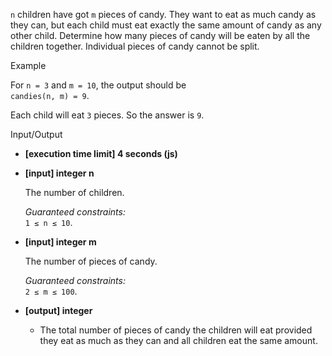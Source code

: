 
`n`  children have got  `m`  pieces of candy. They want to eat as much candy as they can, but each child must eat exactly the same amount of candy as any other child. Determine how many pieces of candy will be eaten by all the children together. Individual pieces of candy cannot be split.

Example

For  `n = 3`  and  `m = 10`, the output should be  
`candies(n, m) = 9`.

Each child will eat  `3`  pieces. So the answer is  `9`.

Input/Output

-   **[execution time limit] 4 seconds (js)**
    
-   **[input] integer n**
    
    The number of children.
    
    _Guaranteed constraints:_  
    `1 ≤ n ≤ 10`.
    
-   **[input] integer m**
    
    The number of pieces of candy.
    
    _Guaranteed constraints:_  
    `2 ≤ m ≤ 100`.
    
-   **[output] integer**
    
    -   The total number of pieces of candy the children will eat provided they eat as much as they can and all children eat the same amount.